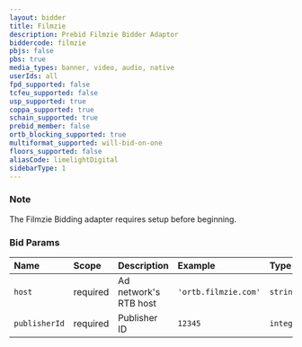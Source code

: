 ```yaml
---
layout: bidder
title: Filmzie
description: Prebid Filmzie Bidder Adaptor
biddercode: filmzie
pbjs: false
pbs: true
media_types: banner, video, audio, native
userIds: all
fpd_supported: false
tcfeu_supported: false
usp_supported: true
coppa_supported: true
schain_supported: true
prebid_member: false
ortb_blocking_supported: true
multiformat_supported: will-bid-on-one
floors_supported: false
aliasCode: limelightDigital
sidebarType: 1
---
```


### Note

The Filmzie Bidding adapter requires setup before beginning.

### Bid Params



| Name          | Scope    | Description           | Example              | Type      |
|:--------------|:---------|:----------------------|:---------------------|:----------|
| `host`        | required | Ad network's RTB host | `'ortb.filmzie.com'` | `string`  |
| `publisherId` | required | Publisher ID          | `12345`              | `integer` |

